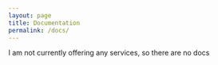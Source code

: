 ```yaml
---
layout: page
title: Documentation
permalink: /docs/
---
```

I am not currently offering any services, so there are no docs
